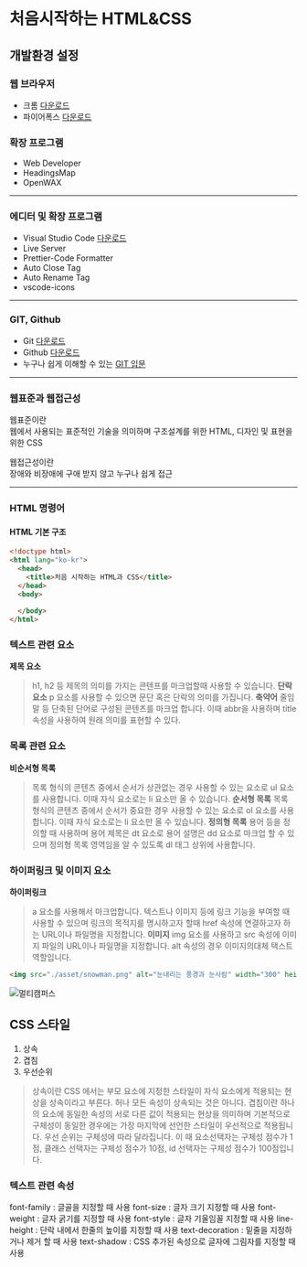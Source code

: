 # 처음시작하는 HTML&CSS
## 개발환경 설정
### 웹 브라우저
 * 크롬 [다운로드](https://www.google.co.kr/chrome/index.html)
 * 파이어폭스 [다운로드](https://www.mozilla.org/ko/firefox/new/)
 ### 확장 프로그램
  * Web Developer
  * HeadingsMap
  * OpenWAX
  ---------------------------------------
  ### 에디터 및 확장 프로그램
   * Visual Studio Code [다운로드](https://code.visualstudio.com/)
   * Live Server
   * Prettier-Code Formatter
   * Auto Close Tag
   * Auto Rename Tag
   * vscode-icons
   ---------------------------------------
   ### GIT, Github
   * Git [다운로드](https://git-scm.com/downloads)
   * Github [다운로드](https://github.com/)
   * 누구나 쉽게 이해할 수 있는 [GIT 입문](https://backlog.com/git-tutorial/kr/)
   ---------------------------------------
### 웹표준과 웹접근성  
웹표준이란  
웹에서 사용되는 표준적인 기술을 의미하며 구조설계를 위한 HTML, 디자인 및 표현을 위한 CSS    
  
웹접근성이란  
장애와 비장애에 구애 받지 않고 누구나 쉽게 접근
   
  ---------------------------------------
### HTML 명령어
#### HTML 기본 구조
```html
<!doctype html>
<html lang="ko-kr">
  <head>
    <title>처음 시작하는 HTML과 CSS</title>
  </head>
  <body>
   
  </body>
</html>
```
### 텍스트 관련 요소  
**제목 요소**  
> h1, h2 등 제목의 의미를 가지는 콘텐프를 마크업할때 사용할 수 있습니다. 
**단락 요소**
> p 요소를 사용할 수 있으면 문단 혹은 단락의 의미를 가집니다. 
**축약어**
> 줄임말 등 단축된 단어로 구성된 콘텐츠를 마크업 합니다. 이때 abbr을 사용하며 title 속성을 사용하여 원래 의미를 표현할 수 있다.
### 목록 관련 요소
**비순서형 목록**
> 목록 형식의 콘텐츠 중에서 순서가 상관없는 경우 사용할 수 있는 요소로 ul 요소를 사용합니다. 이때 자식 요소로는 li 요소만 올 수 있습니다. 
**순서형 목록**
> 목록 형식의 콘텐츠 중에서 순서가 중요한 경우 사용할 수 있는 요소로 ol 요소를 사용합니다. 이때 자식 요소로는 li 요소만 올 수 있습니다.
**정의형 목록** 
> 용어 등을 정의할 때 사용하며 용어 제목은 dt 요소로 용어 설명은 dd 요소로 마크업 할 수 있으며 정의형 목록 영역임을 알 수 있도록 dl 태그 상위에 사용합니다.
### 하이퍼링크 및 이미지 요소
**하이퍼링크**
> a 요소를 사용해서 마크업합니다. 텍스트나 이미지 등에 링크 기능을 부여할 때 사용할 수 있으며 링크의 목적지를 명시하고자 할때 href 속성에 연결하고자 하는 URL이나 파일명을 지정합니다. 
**이미지**
> img 요소를 사용하고 src 속성에 이미지 파일의 URL이나 파일명을 지정합니다. 
alt 속성의 경우 이미지의대체 택스트 역할입니다.
```html
<img src="./asset/snowman.png" alt="눈내리는 풍경과 눈사람" width="300" height ="450">
```
![멀티캠퍼스](http://el.multicampus.com/landing/images/2016/common/logo.gif)

## CSS 스타일
1. 상속
2. 겹침
3. 우선순위
> 상속이란 CSS 에서는 부모 요소에 지정한 스타일이 자식 요소에게 적용되는 현상을 상속이라고 부른다. 허나 모든 속성이 상속되는 것은 아니다.
> 겹침이란 하나의 요소에 동일한 속성의 서로 다른 값이 적용되는 현상을 의미하며 기본적으로 구체성이 동일한 경우에는 가장 마지막에 선언한 스타일이 우선적으로 적용됩니다. 
> 우선 순위는 구체성에 따라 달라집니다. 이 때 요소선택자는 구체성 점수가 1점, 클래스 선택자는 구체성 점수가 10점, id 선택자는 구체성 점수가 100점입니다. 
### 텍스트 관련 속성
font-family : 글골을 지정할 때 사용
font-size :  글자 크기 지정할 때 사용
font-weight : 글자 굵기를 지정할 때 사용
font-style :  글자 기울임꼴 지정할 때 사용
line-height : 단락 내에서 한줄의 높이를 지정할 때 사용
text-decoration : 밑줄을 지정하거나 제거 할 때 사용
text-shadow : CSS 추가된 속성으로 글자에 그림자를 지정할 때 사용

